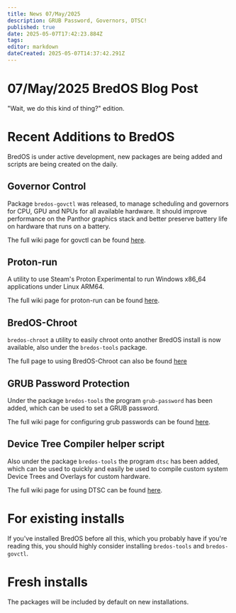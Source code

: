 ```yaml
---
title: News 07/May/2025
description: GRUB Password, Governors, DTSC!
published: true
date: 2025-05-07T17:42:23.884Z
tags: 
editor: markdown
dateCreated: 2025-05-07T14:37:42.291Z
---
```


# 07/May/2025 BredOS Blog Post
"Wait, we do this kind of thing?" edition.

# Recent Additions to BredOS

BredOS is under active development, new packages are being added and scripts are being created on the daily.

## Governor Control

Package `bredos-govctl` was released, to manage scheduling and governors for CPU, GPU and NPUs for all available hardware.
It should improve performance on the Panthor graphics stack and better preserve battery life on hardware that runs on a battery.

The full wiki page for govctl can be found [here](/en/how-to/govctl).

## Proton-run

A utility to use Steam's Proton Experimental to run Windows x86_64 applications under Linux ARM64.

The full wiki page for proton-run can be found [here](/en/how-to/proton-run).

## BredOS-Chroot

`bredos-chroot` a utility to easily chroot onto another BredOS install is now available, also under the `bredos-tools` package.

The full page to using BredOS-Chroot can also be found [here](/en/how-to/bredos-chroot)

## GRUB Password Protection

Under the package `bredos-tools` the program `grub-password` has been added, which can be used to set a GRUB password.

The full wiki page for configuring grub passwords can be found [here](/en/how-to/grub-password).

## Device Tree Compiler helper script

Also under the package `bredos-tools` the program `dtsc` has been added, which can be used to quickly and easily be used to compile custom system Device Trees and Overlays for custom hardware.

The full wiki page for using DTSC can be found [here](/en/how-to/dtsc).

# For existing installs

If you've installed BredOS before all this, which you probably have if you're reading this, you should highly consider installing `bredos-tools` and `bredos-govctl`.

# Fresh installs

The packages will be included by default on new installations.